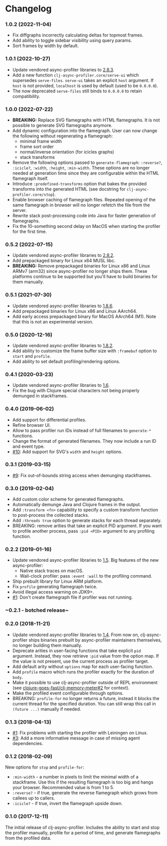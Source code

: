 # Changelog

### 1.0.2 (2022-11-04)

- Fix diffgraphs incorrectly calculating deltas for topmost frames.
- Add ability to toggle sidebar visibility using query params.
- Sort frames by width by default.

### 1.0.1 (2022-10-27)

- Update vendored async-profiler libraries to
  [2.8.3](https://github.com/jvm-profiling-tools/async-profiler/releases/tag/v2.8.3).
- Add a new function `clj-async-profiler.core/serve-ui` which supersedes
  `serve-files`. `serve-ui` takes an explicit `host` argument. If `host` is not
  provided, `localhost` is used by default (used to be `0.0.0.0`).
- The now deprecated `serve-files` still binds to `0.0.0.0` to retain
  compatibility.

### 1.0.0 (2022-07-22)

- **BREAKING:** Replace SVG flamegraphs with HTML flamegraphs. It is not
  possible to generate SVG flamegraphs anymore.
- Add dynamic configuration into the flamegraph. User can now change the
  following without regenerating a flamegraph:
  - minimal frame width
  - frame sort order
  - normal/inverse orientation (for icicles graphs)
  - stack transforms
- Remove the following options passed to `generate-flamegraph`: `:reverse?`,
  `:icicle?`, `:width`, `:height`, `:min-width`. These options are no longer
  needed at generation time since they are configurable within the HTML
  flamegraph itself.
- Introduce `:predefined-transforms` option that bakes the provided transforms
  into the generated HTML (see docstring for `clj-async-profiler.core/stop`).
- Enable browser caching of flamegraph files. Repeated opening of the same
  flamegraph in browser will no longer refetch the file from the server.
- Rewrite stack post-processing code into Java for faster generation of
  flamegraphs.
- Fix the 10-something second delay on MacOS when starting the profiler for the
  first time.

### 0.5.2 (2022-07-15)

- Update vendored async-profiler libraries to
  [2.8.2](https://github.com/jvm-profiling-tools/async-profiler/releases/tag/v2.8.2).
- Add prepackaged binary for Linux x64 MUSL libc.
- **BREAKING:** Remove prepackaged binaries for Linux x86 and Linux ARMv7
  (arm32) since async-profiler no longer ships them. These platforms continue to
  be supported but you'll have to build binaries for them manually.

### 0.5.1 (2021-07-30)

- Update vendored async-profiler libraries to
  [1.8.6](https://github.com/jvm-profiling-tools/async-profiler/releases/tag/v1.8.6).
- Add prepackaged binaries for Linux x86 and Linux AArch64.
- Add early access prepackaged binary for MacOS AArch64 (M1). Note that this is
  not an experimental version.

### 0.5.0 (2020-12-16)

- Update vendored async-profiler libraries to
  [1.8.2](https://github.com/jvm-profiling-tools/async-profiler/blob/master/CHANGELOG.md#182---2020-11-02).
- Add ability to customize the frame buffer size with `:framebuf` option to
  `start` and `profile`.
- Add ability to set default profiling/rendering options.

### 0.4.1 (2020-03-23)

- Update vendored async-profiler libraries to
  [1.6](https://github.com/jvm-profiling-tools/async-profiler/blob/master/CHANGELOG.md#16-2019-09-09).
- Fix the bug with Clojure special characters not being properly demunged in stackframes.

### 0.4.0 (2019-06-02)

- Add support for differential profiles.
- Refine browser UI.
- Allow to pass profiler run IDs instead of full filenames to `generate-*`
  functions.
- Change the format of generated filenames. They now include a run ID and event
  type.
- [#10](https://github.com/clojure-goes-fast/clj-async-profiler/issues/10): Add
  support for SVG's `width` and `height` options.

### 0.3.1 (2019-03-15)

- [#9](https://github.com/clojure-goes-fast/clj-async-profiler/issues/9): Fix
  out-of-bounds string access when demunging stackframes.

### 0.3.0 (2019-02-04)

- Add custom color scheme for generated flamegraphs.
- Automatically demunge Java and Clojure frames in the output.
- Add `:transform <fn>` capability to specify a custom transform function to
  post-process the collected stacks.
- Add `:threads true` option to generate stacks for each thread separately.
- BREAKING: remove arities that take an explicit PID argument. If you want to
  profile another process, pass `:pid <PID>` argument to any profiling function.

### 0.2.2 (2019-01-16)

- Update vendored async-profiler libraries to
  [1.5](https://github.com/jvm-profiling-tools/async-profiler/blob/master/CHANGELOG.md#15---2019-01-08).
  Big features of the new async-profiler:
  + Native stack traces on macOS.
  + Wall-clock profiler: pass `:event :wall` to the profiling command.
- Ship prebuilt library for Linux ARM platform.
- Fix `profile` generating flamegraph twice.
- Avoid illegal access warning on JDK9+.
- [#1](https://github.com/clojure-goes-fast/clj-async-profiler/issues/1): Don't
  create flamegraph file if profiler was not running.

### ~0.2.1 - botched release~

### 0.2.0 (2018-11-21)

- Update vendored async-profiler libraries to
  [1.4](https://github.com/jvm-profiling-tools/async-profiler/blob/master/CHANGELOG.md#14---2018-06-24).
  From now on, clj-async-profiler ships binaries prebuilt by async-profiler
  maintainers themselves, no longer building them manually.
- Deprecate arities in user-facing functions that take explicit `pid` argument.
  Instead, they now retrieve `:pid` value from the option map. If the value is
  not present, use the current process as profiler target.
- Add default arity without `options` map for each user-facing function.
- Add `profile` macro which runs the profiler exactly for the duration of
  `body`.
- Make it possible to use clj-async-profiler outside of REPL environment (see
  [clojure-goes-fast/clj-memory-meter#2](https://github.com/clojure-goes-fast/clj-memory-meter/issues/2)
  for context).
- Make the profiled event configurable through options.
- BREAKING: `profile-for` no longer returns a future, instead it blocks the
  current thread for the specified duration. You can still wrap this call in
  `(future ...)` manually if needed.

### 0.1.3 (2018-04-13)

- [#1](https://github.com/clojure-goes-fast/clj-async-profiler/issues/1): Fix
  problems with starting the profiler with Leiningen on Linux.
- [#3](https://github.com/clojure-goes-fast/clj-async-profiler/issues/3): Add a
  more informative message in case of missing agent dependencies.

### 0.1.2 (2018-02-09)

New options for `stop` and `profile-for`:

- `:min-width` - a number in pixels to limit the minimal width of a stackframe.
  Use this if the resulting flamegraph is too big and hangs your browser.
  Recommended value is from 1 to 5.
- `:reverse?` - if true, generate the reverse flamegraph which grows from
  callees up to callers.
- `:icicle?` - if true, invert the flamegraph upside down.



### 0.1.0 (2017-12-11)

The initial release of clj-async-profiler. Includes the ability to start and
stop the profiler manually, profile for a period of time, and generate
flamegraphs from the profiled data.
